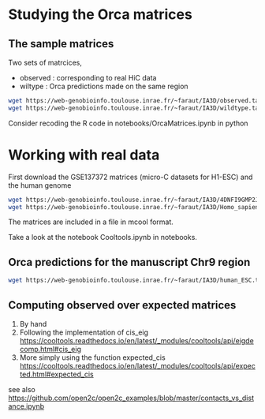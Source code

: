 # Studying the Orca matrices

## The sample matrices

Two sets of matrcices, 
 - observed : corresponding to real HiC data
 - wiltype : Orca predictions made on the same region

```bash
wget https://web-genobioinfo.toulouse.inrae.fr/~faraut/IA3D/observed.tar.gz
wget https://web-genobioinfo.toulouse.inrae.fr/~faraut/IA3D/wildtype.tar.gz
```
Consider recoding the R code in notebooks/OrcaMatrices.ipynb in python

# Working with real data

First download the GSE137372 matrices (micro-C datasets for H1-ESC) and the human genome
```bash
wget https://web-genobioinfo.toulouse.inrae.fr/~faraut/IA3D/4DNFI9GMP2J8.rebinned.mcool
wget https://web-genobioinfo.toulouse.inrae.fr/~faraut/IA3D/Homo_sapiens.GRCh37.75.dna.primary_assembly.fa
```
The matrices are included in a file in mcool format.

Take a look at the notebook Cooltools.ipynb in notebooks.

## Orca predictions for the manuscript Chr9 region

```bash
wget https://web-genobioinfo.toulouse.inrae.fr/~faraut/IA3D/human_ESC.tar.gz
```

## Computing observed over expected matrices

1. By hand
2. Following the implementation of cis_eig
   https://cooltools.readthedocs.io/en/latest/_modules/cooltools/api/eigdecomp.html#cis_eig
3. More simply using the function expected_cis
   https://cooltools.readthedocs.io/en/latest/_modules/cooltools/api/expected.html#expected_cis

see also https://github.com/open2c/open2c_examples/blob/master/contacts_vs_distance.ipynb

